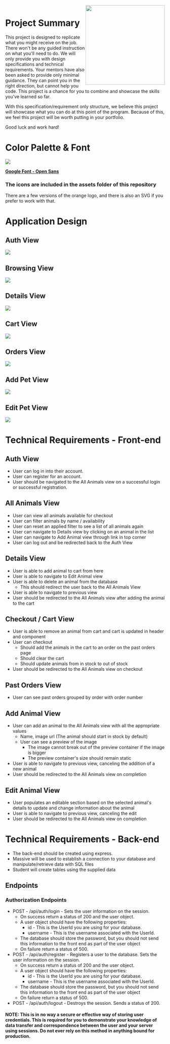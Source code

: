 <img src="https://devmounta.in/img/logowhiteblue.png" width="250" align="right">

# Project Summary

This project is designed to replicate what you might receive on the job. There won't be any guided instruction on what you'll need to do. We will only provide you with design specifications and technical requirements. Your mentors have also been asked to provide only minimal guidance. They can point you in the right direction, but cannot help you code. This project is a chance for you to combine and showcase the skills you've learned so far.

With this specification/requirement only structure, we believe this project will showcase what you can do at this point of the program. Because of this, we feel this project will be worth putting in your portfolio.

Good luck and work hard!

# Color Palette & Font

<img src="https://raw.githubusercontent.com/Alan-Miller/animal-simulation/master/assets/color-palette.png" />

<b><a href="https://fonts.google.com/specimen/Open+Sans?selection.family=Open+Sans">Google Font - Open Sans</a></b>
<br/>

### The icons are included in the assets folder of this repository
There are a few versions of the orange logo, and there is also an SVG if you prefer to work with that.


# Application Design

## Auth View
<img src="https://raw.githubusercontent.com/Alan-Miller/animal-simulation/master/views/login.png" />

## Browsing View
<img src="https://raw.githubusercontent.com/Alan-Miller/animal-simulation/master/views/all.png" />

## Details View
<img src="https://raw.githubusercontent.com/Alan-Miller/animal-simulation/master/views/details.png" />

## Cart View
<img src="https://raw.githubusercontent.com/Alan-Miller/animal-simulation/master/views/cart.png" />

## Orders View

<img src="https://raw.githubusercontent.com/Alan-Miller/animal-simulation/master/views/orders.png" />

## Add Pet View
<img src="https://raw.githubusercontent.com/Alan-Miller/animal-simulation/master/views/add-pet.png" />

## Edit Pet View
<img src="https://raw.githubusercontent.com/Alan-Miller/animal-simulation/master/views/edit-pet.png" />

# Technical Requirements - Front-end

## Auth View
* User can log in into their account.
* User can register for an account.
* User should be navigated to the All Animals view on a successful login or successful registration.

## All Animals View
* User can view all animals available for checkout
* User can filter animals by name / availability
* User can reset an applied filter to see a list of all animals again
* User can navigate to Details view by clicking on an animal    in the list
* User can navigate to Add Animal view through link in top corner
* User can log out and be redirected back to the Auth View

## Details View
* User is able to add animal to cart from here
* User is able to navigate to Edit Animal view 
* User is able to delete an animal from the database
    * This should redirect the user back to the All Animals View
* User is able to navigate to previous view
* User should be redirected to the All Animals view after adding the animal to the cart

## Checkout / Cart View
* User is able to remove an animal from cart and cart is updated in header and component
* User can checkout
  * Should add the animals in the cart to an order on the past orders page
  * Should clear the cart
  * Should update animals from in stock to out of stock
* User should be redirected to the All Animals view on checkout

## Past Orders View
* User can see past orders grouped by order with order number

## Add Animal View
* User can add an animal to the All Animals view with all the appropriate values
  * Name, image url (The animal should start in stock by default)
  * User can see a preview of the image
    * The image cannot break out of the preview container if the image is bigger
    * The preview container's size should remain static
* User is able to navigate to previous view, canceling the addition of a new animal
* User should be redirected to the All Animals view on completion

## Edit Animal View
* User populates an editable section based on the selected animal's details to update and change information about the animal 
* User is able to navigate to previous view, canceling the edit
* User should be redirected to the All Animals view on completion

# Technical Requirements - Back-end
* The back-end should be created using express.
* Massive will be used to establish a connection to your database and manipulate/retrieve data with SQL files
* Student will create tables using the supplied data

## Endpoints

### Authorization Endpoints

* POST - /api/auth/login - Sets the user information on the session.
  * On success return a status of 200 and the user object.
  * A user object should have the following properties:
    * id - This is the UserId you are using for your database.
    * username - This is the username associated with the UserId.
  * The database should store the password, but you should not send this information to the front end as part of the user object
  * On failure return a status of 500.
* POST - /api/auth/register - Registers a user to the database. Sets the user information on the session.
  * On success return a status of 200 and the user object.
  * A user object should have the following properties:
    * id - This is the UserId you are using for your database.
    * username - This is the username associated with the UserId.
  * The database should store the password, but you should not send this information to the front end as part of the user object
  * On failure return a status of 500.
* POST - /api/auth/logout - Destroys the session. Sends a status of 200.

#### NOTE: This is in no way a secure or effective way of storing user credentials. This is required for you to demonstrate your knowledge of data transfer and correspondence between the user and your server using sessions. Do not ever rely on this method in anything bound for production.
